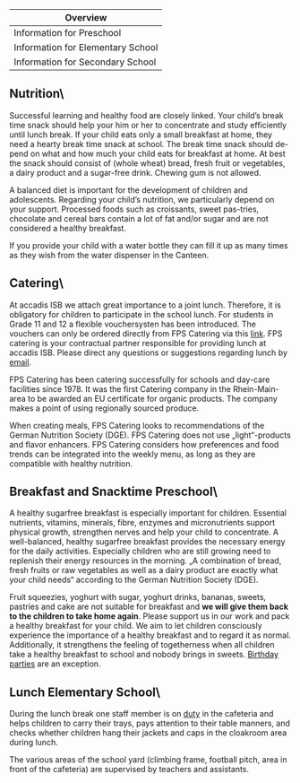 | Overview |
| --- |
| Information for Preschool | yes |
| Information for Elementary School | yes |
| Information for Secondary School | yes |

## Nutrition\ 

Successful learning and healthy food are closely linked. Your child’s break time snack should help your him or her to concentrate and study efficiently until lunch break. If your child eats only a small breakfast at home, they need a hearty break time snack at school. The break time snack should de-pend on what and how much your child eats for breakfast at home. At best the snack should consist of (whole wheat) bread, fresh fruit or vegetables, a dairy product and a sugar-free drink. Chewing gum is not allowed.

A balanced diet is important for the development of children and adolescents. Regarding your child’s nutrition, we particularly depend on your support. Processed foods such as croissants, sweet pas-tries, chocolate and cereal bars contain a lot of fat and/or sugar and are not considered a healthy breakfast.

If you provide your child with a water bottle they can fill it up as many times as they wish from the water dispenser in the Canteen.

## Catering\ 

At accadis ISB we attach great importance to a joint lunch. Therefore, it is obligatory for children to participate in the school lunch. For students in Grade 11 and 12 a flexible vouchersysten has been introduced. The vouchers can only be ordered directly from FPS Catering via this [link](https://www.fps-catering.de/onlineformular-accadis-voucher). FPS catering is your contractual partner responsible for providing lunch at accadis ISB. Please direct any questions or suggestions regarding lunch by [email](mailto:team-schulekita@fps-catering.de).

FPS Catering has been catering successfully for schools and day-care facilities since 1978. It was the first Catering company in the Rhein-Main-area to be awarded an EU certificate for organic products. The company makes a point of using regionally sourced produce.

When creating meals, FPS Catering looks to recommendations of the German Nutrition Society (DGE). FPS Catering does not use „light“-products and flavor enhancers. FPS Catering considers how preferences and food trends can be integrated into the weekly menu, as long as they are compatible with healthy nutrition.

## Breakfast and Snacktime Preschool\ 

A healthy sugarfree breakfast is especially important for children. Essential nutrients, vitamins, minerals, fibre, enzymes and micronutrients support physical growth, strengthen nerves and help your child to concentrate. A well-balanced, healthy sugarfree breakfast provides the necessary energy for the daily activities. Especially children who are still growing need to replenish their energy resources in the morning. „A combination of bread, fresh fruits or raw vegetables as well as a dairy product are exactly what your child needs“ according to the German Nutrition Society (DGE).

Fruit squeezies, yoghurt with sugar, yoghurt drinks, bananas, sweets, pastries and cake are not suitable for breakfast and **we will give them back to the children to take home again**. Please support us in our work and pack a healthy breakfast for your child. We aim to let children consciously experience the importance of a healthy breakfast and to regard it as normal. Additionally, it strengthens the feeling of togetherness when all children take a healthy breakfast to school and nobody brings in sweets. [Birthday parties](/ISB-Eltern-wiki/en/Children%E2%80%99s_birthdays "Children’s birthdays") are an exception.

## Lunch Elementary School\ 

During the lunch break one staff member is on [duty](/ISB-Eltern-wiki/en/Supervision "Supervision") in the cafeteria and helps children to carry their trays, pays attention to their table manners, and checks whether children hang their jackets and caps in the cloakroom area during lunch.

The various areas of the school yard (climbing frame, football pitch, area in front of the cafeteria) are supervised by teachers and assistants.
